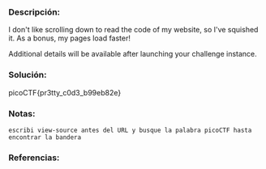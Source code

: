 ### Descripción: 
I don't like scrolling down to read the code of my website, so I've squished it. As a bonus, my pages load faster!

Additional details will be available after launching your challenge instance.
### Solución:

picoCTF{pr3tty_c0d3_b99eb82e}
### Notas:
```shell
escribi view-source antes del URL y busque la palabra picoCTF hasta encontrar la bandera
```
### Referencias: